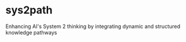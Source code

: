 # sys2path
Enhancing AI's System 2 thinking by integrating dynamic and structured knowledge pathways
